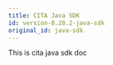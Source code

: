 ```yaml
---
title: CITA Java SDK
id: version-0.20.2-java-sdk
original_id: java-sdk
---
```


This is cita java sdk doc
